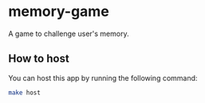 # memory-game
A game to challenge user's memory.

## How to host
You can host this app by running the following command:
``` bash
make host
```
